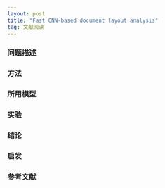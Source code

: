 ```yaml
---
layout: post
title: "Fast CNN-based document layout analysis"
tag: 文献阅读
---
```


### 问题描述





### 方法







### 所用模型





### 实验





### 结论





### 启发





### 参考文献







